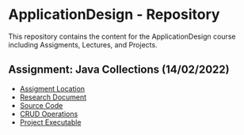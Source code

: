 # ApplicationDesign - Repository

This repository contains the content for the ApplicationDesign course
including Assigments, Lectures, and Projects.

## Assignment: Java Collections (14/02/2022)

- [Assigment Location](https://github.com/Gualtix/ApplicationDesign/tree/main/Java%20Collections)
- [Research Document](https://github.com/Gualtix/ApplicationDesign/blob/main/Java%20Collections/Document.md)
- [Source Code](https://github.com/Gualtix/ApplicationDesign/tree/main/Java%20Collections/Project/src/main/java)
- [CRUD Operations](https://github.com/Gualtix/ApplicationDesign/blob/main/Java%20Collections/Project/src/main/java/DataStructures/CrudOperation.java)
- [Project Executable](https://github.com/Gualtix/ApplicationDesign/tree/main/Java%20Collections/Project/target)




